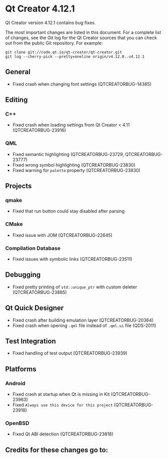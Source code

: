 Qt Creator 4.12.1
=================

Qt Creator version 4.12.1 contains bug fixes.

The most important changes are listed in this document. For a complete
list of changes, see the Git log for the Qt Creator sources that
you can check out from the public Git repository. For example:

    git clone git://code.qt.io/qt-creator/qt-creator.git
    git log --cherry-pick --pretty=oneline origin/v4.12.0..v4.12.1

General
-------

* Fixed crash when changing font settings (QTCREATORBUG-14385)

Editing
-------

### C++

* Fixed crash when loading settings from Qt Creator < 4.11 (QTCREATORBUG-23916)

### QML

* Fixed semantic highlighting (QTCREATORBUG-23729, QTCREATORBUG-23777)
* Fixed wrong symbol highlighting (QTCREATORBUG-23830)
* Fixed warning for `palette` property (QTCREATORBUG-23830)

Projects
--------

### qmake

* Fixed that run button could stay disabled after parsing

### CMake

* Fixed issue with JOM (QTCREATORBUG-22645)

### Compilation Database

* Fixed issues with symbolic links (QTCREATORBUG-23511)

Debugging
---------

* Fixed pretty printing of `std::unique_ptr` with custom deleter (QTCREATORBUG-23885)


Qt Quick Designer
-----------------

* Fixed crash after building emulation layer (QTCREATORBUG-20364)
* Fixed crash when opening `.qml` file instead of `.qml.ui` file (QDS-2011)

Test Integration
----------------

* Fixed handling of test output (QTCREATORBUG-23939)

Platforms
---------

### Android

* Fixed crash at startup when Qt is missing in Kit (QTCREATORBUG-23963)
* Fixed `Always use this device for this project` (QTCREATORBUG-23918)

### OpenBSD

* Fixed Qt ABI detection (QTCREATORBUG-23818)

Credits for these changes go to:
--------------------------------
